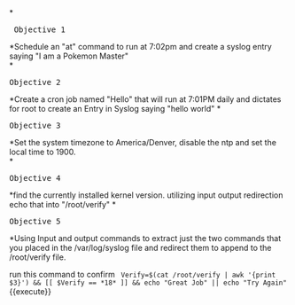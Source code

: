 *<pre> Objective 1 </pre>*Schedule an "at" command to run at 7:02pm and create a syslog entry saying "I am a Pokemon Master" 		
*<pre>Objective 2 </pre>*Create a cron job named "Hello" that will run at 7:01PM daily and dictates for root to create an Entry in Syslog saying "hello world"
*<pre>Objective 3 </pre>*Set the system timezone to America/Denver, disable the ntp and set the local time to 1900.  
*<pre>Objective 4 </pre>*find the currently installed kernel version.  utilizing input output redirection echo that into "/root/verify"
*<pre>Objective 5</pre>*Using Input and output commands  to extract just the two commands that you placed in the /var/log/syslog file and redirect them to append to the /root/verify file. 
	
run this command to confirm ` Verify=$(cat /root/verify | awk '{print $3}') && [[ $Verify == *18* ]] && echo "Great Job" || echo "Try Again"`{{execute}} 
